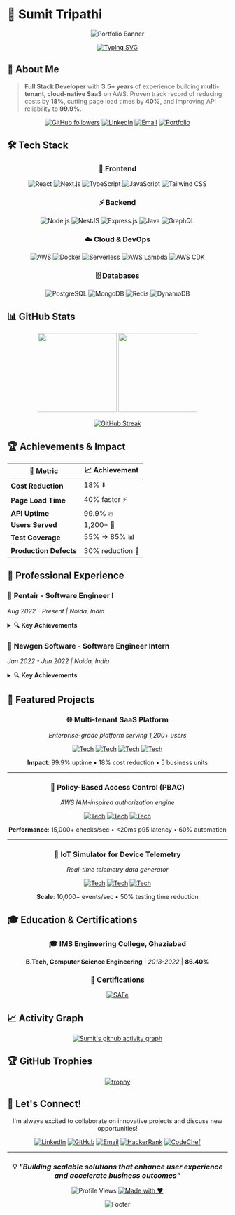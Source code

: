 # 🚀 Sumit Tripathi

<div align="center">

![Portfolio Banner](https://capsule-render.vercel.app/api?type=waving&color=0:14a5f3,100:f43f5e&height=200&section=header&text=Full%20Stack%20Developer&fontSize=40&fontColor=ffffff&animation=fadeIn&fontAlignY=35&desc=Building%20Scalable%20Cloud%20Solutions&descAlignY=55&descSize=16)

[![Typing SVG](https://readme-typing-svg.herokuapp.com?font=Fira+Code&weight=600&size=28&duration=3000&pause=1000&color=14A5F3&center=true&vCenter=true&width=600&lines=Full+Stack+Developer;AWS+Cloud+Specialist;3.5%2B+Years+Experience;Multi-tenant+SaaS+Expert)](https://git.io/typing-svg)

</div>

## 🎯 About Me

> **Full Stack Developer** with **3.5+ years** of experience building **multi-tenant, cloud-native SaaS** on AWS. Proven track record of reducing costs by **18%**, cutting page load times by **40%**, and improving API reliability to **99.9%**.

<div align="center">

[![GitHub followers](https://img.shields.io/github/followers/sumittripathi2K?style=for-the-badge&logo=github&logoColor=white&color=14a5f3)](https://github.com/sumittripathi2K)
[![LinkedIn](https://img.shields.io/badge/LinkedIn-Connect-0077B5?style=for-the-badge&logo=linkedin&logoColor=white)](https://www.linkedin.com/in/sumit-tripathi-34a7301ab/)
[![Email](https://img.shields.io/badge/Email-Contact-D14836?style=for-the-badge&logo=gmail&logoColor=white)](mailto:sumit.tripathi2k@gmail.com)
[![Portfolio](https://img.shields.io/badge/Portfolio-Visit-FF6B6B?style=for-the-badge&logo=firefox&logoColor=white)](https://your-portfolio-url.com)

</div>

## 🛠️ Tech Stack

<div align="center">

### 🎨 Frontend
![React](https://img.shields.io/badge/React-20232A?style=for-the-badge&logo=react&logoColor=61DAFB)
![Next.js](https://img.shields.io/badge/Next.js-000000?style=for-the-badge&logo=next.js&logoColor=white)
![TypeScript](https://img.shields.io/badge/TypeScript-007ACC?style=for-the-badge&logo=typescript&logoColor=white)
![JavaScript](https://img.shields.io/badge/JavaScript-F7DF1E?style=for-the-badge&logo=javascript&logoColor=black)
![Tailwind CSS](https://img.shields.io/badge/Tailwind_CSS-38B2AC?style=for-the-badge&logo=tailwind-css&logoColor=white)

### ⚡ Backend
![Node.js](https://img.shields.io/badge/Node.js-43853D?style=for-the-badge&logo=node.js&logoColor=white)
![NestJS](https://img.shields.io/badge/NestJS-E0234E?style=for-the-badge&logo=nestjs&logoColor=white)
![Express.js](https://img.shields.io/badge/Express.js-404D59?style=for-the-badge&logo=express&logoColor=white)
![Java](https://img.shields.io/badge/Java-ED8B00?style=for-the-badge&logo=java&logoColor=white)
![GraphQL](https://img.shields.io/badge/GraphQL-E10098?style=for-the-badge&logo=graphql&logoColor=white)

### ☁️ Cloud & DevOps
![AWS](https://img.shields.io/badge/AWS-232F3E?style=for-the-badge&logo=amazon-aws&logoColor=white)
![Docker](https://img.shields.io/badge/Docker-2496ED?style=for-the-badge&logo=docker&logoColor=white)
![Serverless](https://img.shields.io/badge/Serverless-FD5750?style=for-the-badge&logo=serverless&logoColor=white)
![AWS Lambda](https://img.shields.io/badge/AWS_Lambda-FF9900?style=for-the-badge&logo=aws-lambda&logoColor=white)
![AWS CDK](https://img.shields.io/badge/AWS_CDK-FF9900?style=for-the-badge&logo=amazon-aws&logoColor=white)

### 🗄️ Databases
![PostgreSQL](https://img.shields.io/badge/PostgreSQL-316192?style=for-the-badge&logo=postgresql&logoColor=white)
![MongoDB](https://img.shields.io/badge/MongoDB-4EA94B?style=for-the-badge&logo=mongodb&logoColor=white)
![Redis](https://img.shields.io/badge/Redis-DC382D?style=for-the-badge&logo=redis&logoColor=white)
![DynamoDB](https://img.shields.io/badge/DynamoDB-4053D6?style=for-the-badge&logo=amazon-dynamodb&logoColor=white)

</div>

## 📊 GitHub Stats

<div align="center">

<img height="180em" src="https://github-readme-stats.vercel.app/api?username=sumittripathi2K&show_icons=true&theme=tokyonight&include_all_commits=true&count_private=true"/>
<img height="180em" src="https://github-readme-stats.vercel.app/api/top-langs/?username=sumittripathi2K&layout=compact&langs_count=8&theme=tokyonight"/>

</div>

<div align="center">

[![GitHub Streak](https://streak-stats.demolab.com/?user=sumittripathi2K&theme=tokyonight&hide_border=true)](https://git.io/streak-stats)

</div>

## 🏆 Achievements & Impact

<div align="center">

| 🎯 Metric | 📈 Achievement |
|-----------|----------------|
| **Cost Reduction** | 18% ⬇️ |
| **Page Load Time** | 40% faster ⚡ |
| **API Uptime** | 99.9% 🔥 |
| **Users Served** | 1,200+ 👥 |
| **Test Coverage** | 55% → 85% 📊 |
| **Production Defects** | 30% reduction 🐛 |

</div>

## 💼 Professional Experience

### 🏢 **Pentair** - Software Engineer I
*Aug 2022 - Present | Noida, India*

<details>
<summary>🔍 <strong>Key Achievements</strong></summary>

- 🏗️ **Multi-tenant SaaS Platform**: Designed and implemented on AWS, serving **1,200+ users** across **5 business units**
- ⚡ **CPQ Optimization**: Reduced quote generation time by **35%** and pricing errors by **22%**
- 🚀 **API Performance**: Improved median latency by **28%** achieving **99.9% uptime**
- 🔄 **Legacy Migration**: Migrated ASP.NET MVC to React/Next.js, cutting load times by **40%**
- 💰 **Cost Optimization**: Reduced cloud costs by **18%** through right-sizing and auto-scaling
- 🧪 **Quality Improvement**: Increased test coverage from **55% to 85%**

**Tech Stack**: React, Next.js, NestJS, TypeScript, AWS Lambda, PostgreSQL, SST

</details>

### 🏢 **Newgen Software** - Software Engineer Intern
*Jan 2022 - Jun 2022 | Noida, India*

<details>
<summary>🔍 <strong>Key Achievements</strong></summary>

- 🔧 **Microservices Integration**: Built Java-based services achieving **5,000+ messages/min** with **zero data loss**
- 📊 **Database Optimization**: Reduced SQL Server query execution time by **40%**
- ⚡ **Performance Tuning**: Improved batch processing SLAs through optimization

**Tech Stack**: Java, SQL Server, Microservices, REST APIs, Spring Boot

</details>

## 🚀 Featured Projects

<div align="center">

### 🌐 Multi-tenant SaaS Platform
*Enterprise-grade platform serving 1,200+ users*

[![Tech](https://img.shields.io/badge/React-61DAFB?style=flat-square&logo=react&logoColor=black)](https://reactjs.org/)
[![Tech](https://img.shields.io/badge/NestJS-E0234E?style=flat-square&logo=nestjs&logoColor=white)](https://nestjs.com/)
[![Tech](https://img.shields.io/badge/AWS-232F3E?style=flat-square&logo=amazon-aws&logoColor=white)](https://aws.amazon.com/)
[![Tech](https://img.shields.io/badge/PostgreSQL-316192?style=flat-square&logo=postgresql&logoColor=white)](https://postgresql.org/)

**Impact**: 99.9% uptime • 18% cost reduction • 5 business units

---

### 🔐 Policy-Based Access Control (PBAC)
*AWS IAM-inspired authorization engine*

[![Tech](https://img.shields.io/badge/Next.js-000000?style=flat-square&logo=next.js&logoColor=white)](https://nextjs.org/)
[![Tech](https://img.shields.io/badge/Redis-DC382D?style=flat-square&logo=redis&logoColor=white)](https://redis.io/)
[![Tech](https://img.shields.io/badge/AWS_Lambda-FF9900?style=flat-square&logo=aws-lambda&logoColor=white)](https://aws.amazon.com/lambda/)

**Performance**: 15,000+ checks/sec • <20ms p95 latency • 60% automation

---

### 📡 IoT Simulator for Device Telemetry
*Real-time telemetry data generator*

[![Tech](https://img.shields.io/badge/Node.js-43853D?style=flat-square&logo=node.js&logoColor=white)](https://nodejs.org/)
[![Tech](https://img.shields.io/badge/WebSocket-010101?style=flat-square&logo=socket.io&logoColor=white)](https://socket.io/)
[![Tech](https://img.shields.io/badge/InfluxDB-22ADF6?style=flat-square&logo=influxdb&logoColor=white)](https://influxdata.com/)

**Scale**: 10,000+ events/sec • 50% testing time reduction

</div>

## 🎓 Education & Certifications

<div align="center">

### 🎓 **IMS Engineering College, Ghaziabad**
**B.Tech, Computer Science Engineering** | *2018-2022* | **86.40%**

### 📜 **Certifications**
[![SAFe](https://img.shields.io/badge/SAFe_6.0-Practitioner-4285F4?style=for-the-badge&logo=scaled-agile&logoColor=white)](https://scaledagile.com/)

</div>

## 📈 Activity Graph

<div align="center">

[![Sumit's github activity graph](https://github-readme-activity-graph.vercel.app/graph?username=sumittripathi2K&theme=tokyo-night&hide_border=true)](https://github.com/ashutosh00710/github-readme-activity-graph)

</div>

## 🏆 GitHub Trophies

<div align="center">

[![trophy](https://github-profile-trophy.vercel.app/?username=sumittripathi2K&theme=tokyonight&no-frame=true&no-bg=true&margin-w=4)](https://github.com/ryo-ma/github-profile-trophy)

</div>

## 🤝 Let's Connect!

<div align="center">

I'm always excited to collaborate on innovative projects and discuss new opportunities!

[![LinkedIn](https://img.shields.io/badge/LinkedIn-0077B5?style=for-the-badge&logo=linkedin&logoColor=white)](https://www.linkedin.com/in/sumit-tripathi-34a7301ab/)
[![GitHub](https://img.shields.io/badge/GitHub-100000?style=for-the-badge&logo=github&logoColor=white)](https://github.com/sumittripathi2K)
[![Email](https://img.shields.io/badge/Gmail-D14836?style=for-the-badge&logo=gmail&logoColor=white)](mailto:sumit.tripathi2k@gmail.com)
[![HackerRank](https://img.shields.io/badge/HackerRank-2EC866?style=for-the-badge&logo=hackerrank&logoColor=white)](https://www.hackerrank.com/Sumit_Tripathi)
[![CodeChef](https://img.shields.io/badge/CodeChef-5B4638?style=for-the-badge&logo=codechef&logoColor=white)](https://www.codechef.com/users/sumit_2k61)

</div>

---

<div align="center">

### 💡 *"Building scalable solutions that enhance user experience and accelerate business outcomes"*

![Profile Views](https://komarev.com/ghpvc/?username=sumittripathi2K&color=14a5f3&style=for-the-badge)
[![Made with ❤️](https://img.shields.io/badge/Made%20with-❤️-red?style=for-the-badge)](https://github.com/sumittripathi2K)

</div>

<div align="center">

![Footer](https://capsule-render.vercel.app/api?type=waving&color=0:14a5f3,100:f43f5e&height=120&section=footer)

</div>
